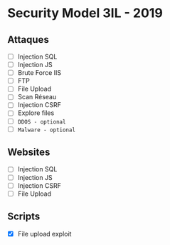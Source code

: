 # Security Model 3IL - 2019
## Attaques
 - [ ] Injection SQL
 - [ ] Injection JS
 - [ ] Brute Force IIS
 - [ ] FTP
 - [ ] File Upload
 - [ ] Scan Réseau
 - [ ] Injection CSRF
 - [ ] Explore files
 - [ ] `DDOS - optional`
 - [ ] `Malware - optional`

## Websites
 - [ ] Injection SQL
 - [ ] Injection JS
 - [ ] Injection CSRF
 - [ ] File Upload

## Scripts
 - [X] File upload exploit
